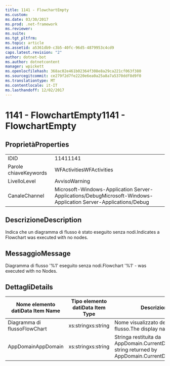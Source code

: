 ```yaml
---
title: 1141 - FlowchartEmpty
ms.custom: 
ms.date: 03/30/2017
ms.prod: .net-framework
ms.reviewer: 
ms.suite: 
ms.tgt_pltfrm: 
ms.topic: article
ms.assetid: a5361db9-c3b5-40fc-96d5-4879953c4cd9
caps.latest.revision: "2"
author: dotnet-bot
ms.author: dotnetcontent
manager: wpickett
ms.openlocfilehash: 368ac02e461b02364f308e8a29ca221cf063f380
ms.sourcegitcommit: ce279f2d7fe2220e6ea0a25a8a7a5370ddf8d9f0
ms.translationtype: MT
ms.contentlocale: it-IT
ms.lasthandoff: 12/02/2017
---
```

# <a name="1141---flowchartempty"></a><span data-ttu-id="9bab6-102">1141 - FlowchartEmpty</span><span class="sxs-lookup"><span data-stu-id="9bab6-102">1141 - FlowchartEmpty</span></span>
## <a name="properties"></a><span data-ttu-id="9bab6-103">Proprietà</span><span class="sxs-lookup"><span data-stu-id="9bab6-103">Properties</span></span>  
  
|||  
|-|-|  
|<span data-ttu-id="9bab6-104">ID</span><span class="sxs-lookup"><span data-stu-id="9bab6-104">ID</span></span>|<span data-ttu-id="9bab6-105">1141</span><span class="sxs-lookup"><span data-stu-id="9bab6-105">1141</span></span>|  
|<span data-ttu-id="9bab6-106">Parole chiave</span><span class="sxs-lookup"><span data-stu-id="9bab6-106">Keywords</span></span>|<span data-ttu-id="9bab6-107">WFActivities</span><span class="sxs-lookup"><span data-stu-id="9bab6-107">WFActivities</span></span>|  
|<span data-ttu-id="9bab6-108">Livello</span><span class="sxs-lookup"><span data-stu-id="9bab6-108">Level</span></span>|<span data-ttu-id="9bab6-109">Avviso</span><span class="sxs-lookup"><span data-stu-id="9bab6-109">Warning</span></span>|  
|<span data-ttu-id="9bab6-110">Canale</span><span class="sxs-lookup"><span data-stu-id="9bab6-110">Channel</span></span>|<span data-ttu-id="9bab6-111">Microsoft-Windows-Application Server-Applications/Debug</span><span class="sxs-lookup"><span data-stu-id="9bab6-111">Microsoft-Windows-Application Server-Applications/Debug</span></span>|  
  
## <a name="description"></a><span data-ttu-id="9bab6-112">Descrizione</span><span class="sxs-lookup"><span data-stu-id="9bab6-112">Description</span></span>  
 <span data-ttu-id="9bab6-113">Indica che un diagramma di flusso è stato eseguito senza nodi.</span><span class="sxs-lookup"><span data-stu-id="9bab6-113">Indicates a Flowchart was executed with no nodes.</span></span>  
  
## <a name="message"></a><span data-ttu-id="9bab6-114">Messaggio</span><span class="sxs-lookup"><span data-stu-id="9bab6-114">Message</span></span>  
 <span data-ttu-id="9bab6-115">Diagramma di flusso '%1' eseguito senza nodi.</span><span class="sxs-lookup"><span data-stu-id="9bab6-115">Flowchart '%1' - was executed with no Nodes.</span></span>  
  
## <a name="details"></a><span data-ttu-id="9bab6-116">Dettagli</span><span class="sxs-lookup"><span data-stu-id="9bab6-116">Details</span></span>  
  
|<span data-ttu-id="9bab6-117">Nome elemento dati</span><span class="sxs-lookup"><span data-stu-id="9bab6-117">Data Item Name</span></span>|<span data-ttu-id="9bab6-118">Tipo elemento dati</span><span class="sxs-lookup"><span data-stu-id="9bab6-118">Data Item Type</span></span>|<span data-ttu-id="9bab6-119">Descrizione</span><span class="sxs-lookup"><span data-stu-id="9bab6-119">Description</span></span>|  
|--------------------|--------------------|-----------------|  
|<span data-ttu-id="9bab6-120">Diagramma di flusso</span><span class="sxs-lookup"><span data-stu-id="9bab6-120">FlowChart</span></span>|<span data-ttu-id="9bab6-121">xs:string</span><span class="sxs-lookup"><span data-stu-id="9bab6-121">xs:string</span></span>|<span data-ttu-id="9bab6-122">Nome visualizzato del diagramma di flusso.</span><span class="sxs-lookup"><span data-stu-id="9bab6-122">The display name of the FlowChart.</span></span>|  
|<span data-ttu-id="9bab6-123">AppDomain</span><span class="sxs-lookup"><span data-stu-id="9bab6-123">AppDomain</span></span>|<span data-ttu-id="9bab6-124">xs:string</span><span class="sxs-lookup"><span data-stu-id="9bab6-124">xs:string</span></span>|<span data-ttu-id="9bab6-125">Stringa restituita da AppDomain.CurrentDomain.FriendlyName.</span><span class="sxs-lookup"><span data-stu-id="9bab6-125">The string returned by AppDomain.CurrentDomain.FriendlyName.</span></span>|

